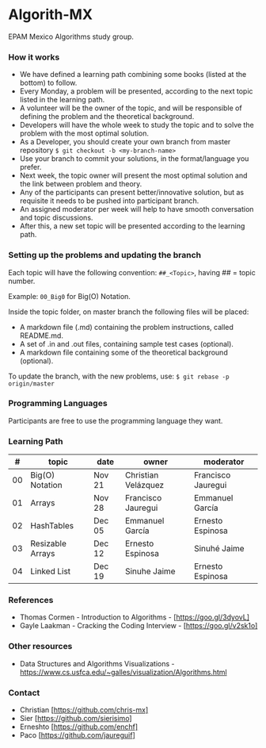 # Algorith-MX

EPAM Mexico Algorithms study group.

### How it works

* We have defined a learning path combining some books (listed at the bottom) to follow.
* Every Monday, a problem will be presented, according to the next topic listed in the learning path.
* A volunteer will be the owner of the topic, and will be responsible of defining the problem and the theoretical background.
* Developers will have the whole week to study the topic and to solve the problem with the most optimal solution.
* As a Developer, you should create your own branch from master repository `$ git checkout -b <my-branch-name>`
* Use your branch to commit your solutions, in the format/language you prefer.
* Next week, the topic owner will present the most optimal solution and the link between problem and theory.
* Any of the participants can present better/innovative solution, but as requisite it needs to be pushed into participant branch.
* An assigned moderator per week will help to have smooth conversation and topic discussions.
* After this, a new set topic will be presented according to the learning path.

### Setting up the problems and updating the branch

Each topic will have the following convention: `##_<Topic>`, having ## = topic number. 

Example: `00_Big0` for Big(O) Notation.

Inside the topic folder, on master branch the following files will be placed:

* A markdown file (.md) containing the problem instructions, called README.md.
* A set of .in and .out files, containing sample test cases (optional).
* A markdown file containing some of the theoretical background (optional).

To update the branch, with the new problems, use: `$ git rebase -p origin/master`

### Programming Languages

Participants are free to use the programming language they want.

### Learning Path

| #    | topic            | date   | owner               | moderator          |
| ---- | ---------------- | ------ | ------------------- | ------------------ |
| 00   | Big(O) Notation  | Nov 21 | Christian Velázquez | Francisco Jauregui |
| 01   | Arrays           | Nov 28 | Francisco Jauregui  | Emmanuel García    |
| 02   | HashTables       | Dec 05 | Emmanuel García     | Ernesto Espinosa   |
| 03   | Resizable Arrays | Dec 12 | Ernesto Espinosa    | Sinuhé Jaime       |
| 04   | Linked List      | Dec 19 | Sinuhe Jaime        | Ernesto Espinosa   |

### References

* Thomas Cormen - Introduction to Algorithms - [https://goo.gl/3dyovL]
* Gayle Laakman - Cracking the Coding Interview - [https://goo.gl/v2sk1o]

### Other resources
* Data Structures and Algorithms Visualizations - https://www.cs.usfca.edu/~galles/visualization/Algorithms.html

### Contact

* Christian [https://github.com/chris-mx]
* Sier      [https://github.com/sierisimo]
* Erneshto  [https://github.com/enchf]
* Paco      [https://github.com/jaureguif]
